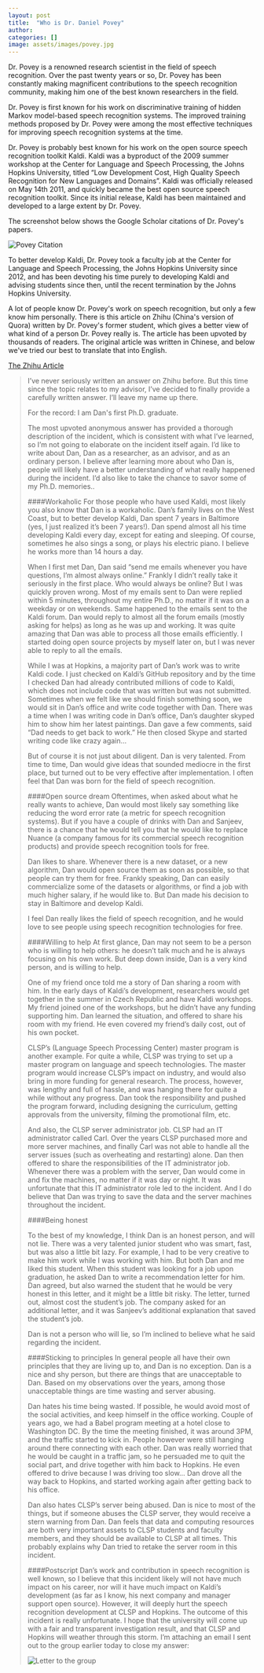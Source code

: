 ```yaml
---
layout: post
title:  "Who is Dr. Daniel Povey"
author: 
categories: []
image: assets/images/povey.jpg
---
```

Dr. Povey is a renowned research scientist in the field of speech recognition. Over the past twenty years or so, Dr. Povey has been constantly making magnificent contributions to the speech recognition community, making him one of the best known researchers in the field.

Dr. Povey is first known for his work on discriminative training of hidden Markov model-based speech recognition systems. The improved training methods proposed by Dr. Povey were among the most effective techniques for improving speech recognition systems at the time.

Dr. Povey is probably best known for his work on the open source speech recognition toolkit Kaldi. Kaldi was a byproduct of the 2009 summer workshop at the Center for Language and Speech Processing, the Johns Hopkins University, titled “Low Development Cost, High Quality Speech Recognition for New Languages and Domains”. Kaldi was officially released on May 14th 2011, and quickly became the best open source speech recognition toolkit. Since its initial release, Kaldi has been maintained and developed to a large extent by Dr. Povey.

The screenshot below shows the Google Scholar citations of Dr. Povey's papers.

![Povey Citation](/assets/images/povey-citations.png)

To better develop Kaldi, Dr. Povey took a faculty job at the Center for Language and Speech Processing, the Johns Hopkins University since 2012, and has been devoting his time purely to developing Kaldi and advising students since then, until the recent termination by the Johns Hopkins University.

A lot of people know Dr. Povey's work on speech recognition, but only a few know him personally. There is this article on Zhihu (China's version of Quora) written by Dr. Povey's former student, which gives a better view of what kind of a person Dr. Povey really is. The article has been upvoted by thousands of readers. The original article was written in Chinese, and below we've tried our best to translate that into English.

[The Zhihu Article](https://www.zhihu.com/question/339481009/answer/781219312)

>I’ve never seriously written an answer on Zhihu before. But this time since the topic relates to my advisor, I’ve decided to finally provide a carefully written answer. I’ll leave my name up there.
>
>For the record: I am Dan's first Ph.D. graduate.
>
>The most upvoted anonymous answer has provided a thorough description of the incident, which is consistent with what I’ve learned, so I’m not going to elaborate on the incident itself again. I’d like to write about Dan, Dan as a researcher, as an advisor, and as an ordinary person. I believe after learning more about who Dan is, people will likely have a better understanding of what really happened during the incident. I’d also like to take the chance to savor some of my Ph.D. memories..
>
>
>####Workaholic
>For those people who have used Kaldi, most likely you also know that Dan is a workaholic. Dan’s family lives on the West Coast, but to better develop Kaldi, Dan spent 7 years in Baltimore (yes, I just realized it’s been 7 years!). Dan spend almost all his time developing Kaldi every day, except for eating and sleeping. Of course, sometimes he also sings a song, or plays his electric piano. I believe he works more than 14 hours a day.
>
>When I first met Dan, Dan said “send me emails whenever you have questions, I’m almost always online.” Frankly I didn’t really take it seriously in the first place. Who would always be online? But I was quickly proven wrong. Most of my emails sent to Dan were replied within 5 minutes, throughout my entire Ph.D., no matter if it was on a weekday or on weekends. Same happened to the emails sent to the Kaldi forum. Dan would reply to almost all the forum emails (mostly asking for helps) as long as he was up and working. It was quite amazing that Dan was able to process all those emails efficiently. I started doing open source projects by myself later on, but I was never able to reply to all the emails.
>
>While I was at Hopkins, a majority part of Dan’s work was to write Kaldi code. I just checked on Kaldi’s GitHub repository and by the time I checked Dan had already contributed millions of code to Kaldi, which does not include code that was written but was not submitted. Sometimes when we felt like we should finish something soon, we would sit in Dan’s office and write code together with Dan. There was a time when I was writing code in Dan’s office, Dan’s daughter skyped him to show him her latest paintings. Dan gave a few comments, said “Dad needs to get back to work.” He then closed Skype and started writing code like crazy again…
>
>But of course it is not just about diligent. Dan is very talented. From time to time, Dan would give ideas that sounded mediocre in the first place, but turned out to be very effective after implementation. I often feel that Dan was born for the field of speech recognition.
>
>####Open source dream
>Oftentimes, when asked about what he really wants to achieve, Dan would most likely say something like reducing the word error rate (a metric for speech recognition systems). But if you have a couple of drinks with Dan and Sanjeev, there is a chance that he would tell you that he would like to replace Nuance (a company famous for its commercial speech recognition products) and provide speech recognition tools for free.
>
>Dan likes to share. Whenever there is a new dataset, or a new algorithm, Dan would open source them as soon as possible, so that people can try them for free. Frankly speaking, Dan can easily commercialize some of the datasets or algorithms, or find a job with much higher salary, if he would like to. But Dan made his decision to stay in Baltimore and develop Kaldi.
>
>I feel Dan really likes the field of speech recognition, and he would love to see people using speech recognition technologies for free.
>
>####Willing to help
>At first glance, Dan may not seem to be a person who is willing to help others: he doesn’t talk much and he is always focusing on his own work. But deep down inside, Dan is a very kind person, and is willing to help.
>
>One of my friend once told me a story of Dan sharing a room with him. In the early days of Kaldi’s development, researchers would get together in the summer in Czech Republic and have Kaldi workshops. My friend joined one of the workshops, but he didn’t have any funding supporting him. Dan learned the situation, and offered to share his room with my friend. He even covered my friend’s daily cost, out of his own pocket.
>
>CLSP’s (Language Speech Processing Center) master program is another example. For quite a while, CLSP was trying to set up a master program on language and speech technologies. The master program would increase CLSP’s impact on industry, and would also bring in more funding for general research. The process, however, was lengthy and full of hassle, and was hanging there for quite a while without any progress. Dan took the responsibility and pushed the program forward, including designing the curriculum, getting approvals from the university, filming the promotional film, etc.
>
>And also, the CLSP server administrator job. CLSP had an IT administrator called Carl. Over the years CLSP purchased more and more server machines, and finally Carl was not able to handle all the server issues (such as overheating and restarting) alone. Dan then offered to share the responsibilities of the IT administrator job. Whenever there was a problem with the server, Dan would come in and fix the machines, no matter if it was day or night. It was unfortunate that this IT administrator role led to the incident. And I do believe that Dan was trying to save the data and the server machines throughout the incident.
>
>####Being honest
>
>To the best of my knowledge, I think Dan is an honest person, and will not lie. There was a very talented junior student who was smart, fast, but was also a little bit lazy. For example, I had to be very creative to make him work while I was working with him. But both Dan and me liked this student. When this student was looking for a job upon graduation, he asked Dan to write a recommendation letter for him. Dan agreed, but also warned the student that he would be very honest in this letter, and it might be a little bit risky. The letter, turned out, almost cost the student’s job. The company asked for an additional letter, and it was Sanjeev’s additional explanation that saved the student’s job.
>
>Dan is not a person who will lie, so I’m inclined to believe what he said regarding the incident.
>
>####Sticking to principles
>In general people all have their own principles that they are living up to, and Dan is no exception. Dan is a nice and shy person, but there are things that are unacceptable to Dan. Based on my observations over the years, among those unacceptable things are time wasting and server abusing. 
>
>Dan hates his time being wasted. If possible, he would avoid most of the social activities, and keep himself in the office working. Couple of years ago, we had a Babel program meeting at a hotel close to Washington DC. By the time the meeting finished, it was around 3PM, and the traffic started to kick in. People however were still hanging around there connecting with each other. Dan was really worried that he would be caught in a traffic jam, so he persuaded me to quit the social part, and drive together with him back to Hopkins. He even offered to drive because I was driving too slow… Dan drove all the way back to Hopkins, and started working again after getting back to his office.
>
>Dan also hates CLSP’s server being abused. Dan is nice to most of the things, but if someone abuses the CLSP server, they would receive a stern warning from Dan. Dan feels that data and computing resources are both very important assets to CLSP students and faculty members, and they should be available to CLSP at all times. This probably explains why Dan tried to retake the server room in this incident.
>
>
>####Postscript
>Dan’s work and contribution in speech recognition is well known, so I believe that this incident likely will not have much impact on his career, nor will it have much impact on Kaldi’s development (as far as I know, his next company and manager support open source). However, it will deeply hurt the speech recognition development at CLSP and Hopkins. The outcome of this incident is really unfortunate. I hope that the university will come up with a fair and transparent investigation result, and that CLSP and Hopkins will weather through this storm. I’m attaching an email I sent out to the group earlier today to close my answer:
>
>![Letter to the group](/assets/images/letter-to-the-group.jpg)
